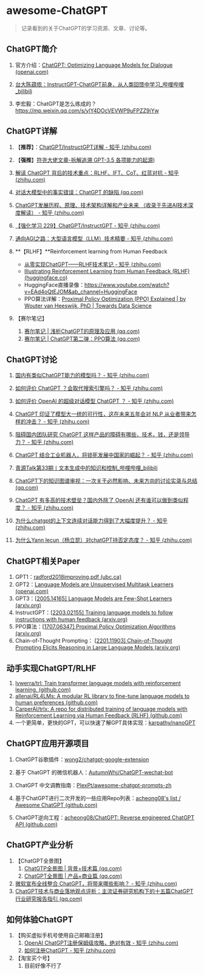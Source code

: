 # awesome-ChatGPT

> 记录看到的关于ChatGPT的学习资源、文章、讨论等。

## ChatGPT简介

1. 官方介绍：[ChatGPT: Optimizing Language Models for Dialogue (openai.com)](https://openai.com/blog/chatgpt/)

2. [台大陈蕴侬：InstructGPT-ChatGPT前身，从人类回馈中学习_哔哩哔哩_bilibili](https://www.bilibili.com/video/BV18W4y1g7x4/?spm_id_from=444.41.list.card_archive.click&vd_source=a0cdcca7d567da626e54d50523fa551c)

3. 李宏毅：ChatGPT是怎么练成的？ https://mp.weixin.qq.com/s/ylY4DOcVEVWP9uFPZZ9iYw

## ChatGPT详解

1. 【**推荐**】：[ChatGPT/InstructGPT详解 - 知乎 (zhihu.com)](https://zhuanlan.zhihu.com/p/590311003)

2. 【**强推**】[符尧大佬文章-拆解追溯 GPT-3.5 各项能力的起源](https://yaofu.notion.site/GPT-3-5-360081d91ec245f29029d37b54573756))
3. [解读 ChatGPT 背后的技术重点：RLHF、IFT、CoT、红蓝对抗 - 知乎 (zhihu.com)](https://zhuanlan.zhihu.com/p/604237227?utm_campaign=shareopn&utm_medium=social&utm_oi=785438775361814528&utm_psn=1607370743255441408&utm_source=wechat_session)
4. [对话大模型中的事实错误：ChatGPT 的缺陷 (qq.com)](https://mp.weixin.qq.com/s/CwYb1uLnzrz7s9jXeqSynw)
5. [ChatGPT发展历程、原理、技术架构详解和产业未来 （收录于先进AI技术深度解读） - 知乎 (zhihu.com)](https://zhuanlan.zhihu.com/p/590655677)
6. [【强化学习 229】ChatGPT/InstructGPT - 知乎 (zhihu.com)](https://zhuanlan.zhihu.com/p/589827115)
7. [通向AGI之路：大型语言模型（LLM）技术精要 - 知乎 (zhihu.com)](https://zhuanlan.zhihu.com/p/597586623)
8. **【RLHF】**Reinforcement learning from Human Feedback
   - [从零实现ChatGPT——RLHF技术笔记 - 知乎 (zhihu.com)](https://zhuanlan.zhihu.com/p/591474085)
   - [Illustrating Reinforcement Learning from Human Feedback (RLHF) (huggingface.co)](https://huggingface.co/blog/rlhf)
   - HuggingFace直播录像：https://www.youtube.com/watch?v=EAd4oQtEJOM&ab_channel=HuggingFace
   - PPO算法详解：[Proximal Policy Optimization (PPO) Explained | by Wouter van Heeswijk, PhD | Towards Data Science](https://towardsdatascience.com/proximal-policy-optimization-ppo-explained-abed1952457b)
9. 【赛尔笔记】
   1. [赛尔笔记 | 浅析ChatGPT的原理及应用 (qq.com)](https://mp.weixin.qq.com/s/wLVoY6BwWd9p4DqrpOMOxg)
   2. [赛尔笔记 | ChatGPT第二弹：PPO算法 (qq.com)](https://mp.weixin.qq.com/s/h9c3w1af2uBYLlVbw7j82A)

## ChatGPT讨论

1. [国内有类似ChatGPT能力的模型吗？ - 知乎 (zhihu.com)](https://www.zhihu.com/question/570713548)

2. [如何评价 ChatGPT ？会取代搜索引擎吗？ - 知乎 (zhihu.com)](https://www.zhihu.com/question/570062224)
3. [如何评价 OpenAI 的超级对话模型 ChatGPT ？ - 知乎 (zhihu.com)](https://www.zhihu.com/question/570189639)
4. [ChatGPT 印证了模型大一统的可行性，这在未来五年会对 NLP 从业者带来怎样的冲击？ - 知乎 (zhihu.com)](https://www.zhihu.com/question/575391861)

3. [阻碍国内团队研究 ChatGPT 这样产品的障碍有哪些，技术，钱，还是领导力？ - 知乎 (zhihu.com)](https://www.zhihu.com/question/570782945)
4. [ChatGPT 结合工业机器人，将锁死发展中国家的崛起？ - 知乎 (zhihu.com)](https://www.zhihu.com/question/583128160)
5. [青源Talk第33期丨文本生成中的知识和控制_哔哩哔哩_bilibili](https://www.bilibili.com/video/BV18M411Y75w/?spm_id_from=333.999.0.0&vd_source=a0cdcca7d567da626e54d50523fa551c)
6. [ChatGPT下的知识图谱审视：一次关于必然影响、未来方向的讨论实录与总结 (qq.com)](https://mp.weixin.qq.com/s/IR6uCpit0TpVzDjYz6eTtQ)
7. [ChatGPT 有多高的技术壁垒？国内外除了 OpenAI 还有谁可以做到类似程度？ - 知乎 (zhihu.com)](https://www.zhihu.com/question/581806122)
8. [为什么chatgpt的上下文连续对话能力得到了大幅度提升？ - 知乎 (zhihu.com)](https://www.zhihu.com/question/575481512)
9. [为什么Yann lecun（杨立昆）对chatGPT持否定态度？ - 知乎 (zhihu.com)](https://www.zhihu.com/question/582340981/answer/2883234341)

## ChatGPT相关Paper

1. GPT1：[radford2018improving.pdf (ubc.ca)](https://www.cs.ubc.ca/~amuham01/LING530/papers/radford2018improving.pdf)
2. GPT2：[Language Models are Unsupervised Multitask Learners (openai.com)](https://cdn.openai.com/better-language-models/language_models_are_unsupervised_multitask_learners.pdf)
3. GPT3：[[2005.14165\] Language Models are Few-Shot Learners (arxiv.org)](https://arxiv.org/abs/2005.14165)
4. InstructGPT：[[2203.02155\] Training language models to follow instructions with human feedback (arxiv.org)](https://arxiv.org/abs/2203.02155)
5. PPO算法：[[1707.06347\] Proximal Policy Optimization Algorithms (arxiv.org)](https://arxiv.org/abs/1707.06347)
6. Chain-of-Thought Prompting： [[2201.11903\] Chain-of-Thought Prompting Elicits Reasoning in Large Language Models (arxiv.org)](https://arxiv.org/abs/2201.11903)

## 动手实现ChatGPT/RLHF

1. [lvwerra/trl: Train transformer language models with reinforcement learning. (github.com)](https://github.com/lvwerra/trl)
2. [allenai/RL4LMs: A modular RL library to fine-tune language models to human preferences (github.com)](https://github.com/allenai/RL4LMs)
3. [CarperAI/trlx: A repo for distributed training of language models with Reinforcement Learning via Human Feedback (RLHF) (github.com)](https://github.com/CarperAI/trlx)
4. 一个更简单，更快的GPT，可以快速了解GPT具体实现：[karpathy/nanoGPT](https://github.com/karpathy/nanoGPT)

## ChatGPT应用开源项目

1. ChatGPT谷歌插件：[wong2/chatgpt-google-extension](https://github.com/wong2/chatgpt-google-extension)

2. 基于 ChatGPT 的微信机器人：[AutumnWhj/ChatGPT-wechat-bot](https://github.com/AutumnWhj/ChatGPT-wechat-bot)

3. ChatGPT 中文调教指南：[PlexPt/awesome-chatgpt-prompts-zh](https://github.com/PlexPt/awesome-chatgpt-prompts-zh)

4. 基于ChatGPT进行二次开发的一些应用Repo列表：[acheong08's list / Awesome ChatGPT (github.com)](https://github.com/stars/acheong08/lists/awesome-chatgpt)

5. ChatGPT逆向工程：[acheong08/ChatGPT: Reverse engineered ChatGPT API (github.com)](https://github.com/acheong08/ChatGPT)

## ChatGPT产业分析

1. 【ChatGPT全景图】
   1. [ChatGTP全景图 | 背景+技术篇 (qq.com)](https://mp.weixin.qq.com/s/Fl2dQyme4Ui29GygkDuNiQ)
   2. [ChatGPT全景图 | 产品+商业篇 (qq.com)](https://mp.weixin.qq.com/s/sXCiqgCocrZdaZ_sBsy-YQ)
2. [微软宣布全线整合 ChatGPT，将带来哪些影响？ - 知乎 (zhihu.com)](https://www.zhihu.com/question/581818681)
3. [ChatGPT技术与商业落地观点评析：主流证券研究机构下的十五篇ChatGPT行业研究报告指引 (qq.com)](https://mp.weixin.qq.com/s/sj73DqDTwkSYg2WPAASVog)

## 如何体验ChatGPT

1. 【购买虚拟手机号使用自己邮箱注册】
   1. [OpenAI ChatGPT注册保姆级攻略，绝对有效 - 知乎 (zhihu.com)](https://zhuanlan.zhihu.com/p/589642999)
   2. [如何注册ChatGPT - 知乎 (zhihu.com)](https://zhuanlan.zhihu.com/p/604713962)
2. 【淘宝买个号】
   1. 目前好像不行了
